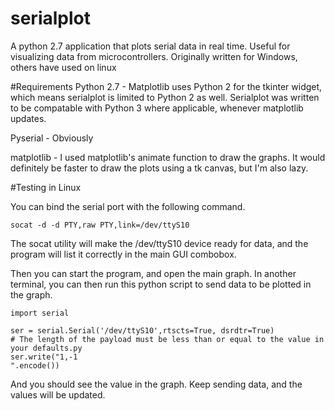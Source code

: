 # serialplot
A python 2.7 application that plots serial data in real time. Useful for visualizing data from microcontrollers. Originally written for Windows, others have used on linux

#Requirements
Python 2.7 - Matplotlib uses Python 2 for the tkinter widget, which means serialplot is limited to Python 2 as well. Serialplot was written to be compatable with Python 3 where applicable, whenever matplotlib updates.

Pyserial - Obviously

matplotlib - I used matplotlib's animate function to draw the graphs. It would definitely be faster to draw the plots using a tk canvas, but I'm also lazy.

#Testing in Linux

You can bind the serial port with the following command.

    socat -d -d PTY,raw PTY,link=/dev/ttyS10

The socat utility will make the /dev/ttyS10 device ready for data, and the
program will list it correctly in the main GUI combobox.

Then you can start the program, and open the main graph. In another terminal,
you can then run this python script to send data to be plotted in the graph.

```
import serial

ser = serial.Serial('/dev/ttyS10',rtscts=True, dsrdtr=True)
# The length of the payload must be less than or equal to the value in your defaults.py
ser.write("1,-1                                                                           ".encode())
```

And you should see the value in the graph. Keep sending data, and the values will be
updated.
